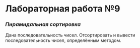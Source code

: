 # Лабораторная работа №9
### _Пирамидальная сортировка_
Дана последовательность чисел. Отсортировать и вывести последовательность чисел, определённым методом.